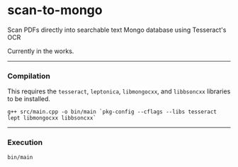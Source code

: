 # scan-to-mongo

Scan PDFs directly into searchable text Mongo database using Tesseract's OCR

Currently in the works.

---

### Compilation

This requires the `tesseract`, `leptonica`, `libmongocxx`, and `libbsoncxx` libraries to be installed.

    g++ src/main.cpp -o bin/main `pkg-config --cflags --libs tesseract lept libmongocxx libbsoncxx`

---

### Execution

    bin/main
